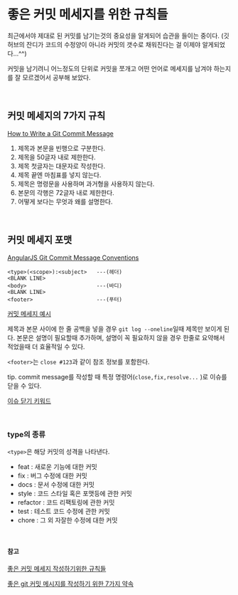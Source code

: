 # 좋은 커밋 메세지를 위한 규칙들

최근에서야 제대로 된 커밋를 남기는것의 중요성을 알게되어 습관을 들이는 중이다. (깃허브의 잔디가 코드의 수정양이 아니라 커밋의 갯수로 채워진다는 걸 이제야 알게되었다...^^)

커밋을 남기려니 어느정도의 단위로 커밋을 쪼개고 어떤 언어로 메세지를 남겨야 하는지를 잘 모르겠어서 공부해 보았다.

<br/>

## 커밋 메세지의 7가지 규칙

[How to Write a Git Commit Message](https://cbea.ms/git-commit/)

1. 제목과 본문을 빈행으로 구분한다.
2. 제목을 50글자 내로 제한한다.
3. 제목 첫글자는 대문자로 작성한다.
4. 제목 끝엔 마침표를 넣지 않는다.
5. 제목은 명령문을 사용하며 과거형을 사용하지 않는다.
6. 본문의 각행은 72글자 내로 제한한다.
7. 어떻게 보다는 무엇과 왜를 설명한다.

<br/>

## 커밋 메세지 포맷

[AngularJS Git Commit Message Conventions](https://docs.google.com/document/d/1QrDFcIiPjSLDn3EL15IJygNPiHORgU1_OOAqWjiDU5Y/edit#heading=h.uyo6cb12dt6w)

```
<type>(<scope>):<subject>   ---(헤더)
<BLANK LINE>
<body>                      ---(바디)
<BLANK LINE>
<footer>                    ---(푸터)
```

[커밋 메세지 예시](https://github.com/angular/angular/commits/master)

제목과 본문 사이에 한 줄 공백을 넣을 경우 `git log --oneline`일때 제목만 보이게 된다. 본문은 설명이 필요할때 추가하며, 설명이 꼭 필요하지 않을 경우 한줄로 요약해서 적었을때 더 효율적일 수 있다.

`<footer>`는 `close #123`과 같이 참조 정보를 포함한다.

tip. commit message를 작성할 때 특정 명령어(`close,fix,resolve...` )로 이슈를 닫을 수 있다.

[이슈 닫기 키워드](https://docs.github.com/en/issues/tracking-your-work-with-issues/linking-a-pull-request-to-an-issue)

</br>

### type의 종류

`<type>`은 해당 커밋의 성격을 나타낸다.

- feat : 새로운 기능에 대한 커밋
- fix : 버그 수정에 대한 커밋
- docs : 문서 수정에 대한 커밋
- style : 코드 스타일 혹은 포맷등에 관한 커밋
- refactor : 코드 리팩토링에 관한 커밋
- test : 테스트 코드 수정에 관한 커밋
- chore : 그 외 자잘한 수정에 대한 커밋

<br/>

#### 참고

[좋은 커밋 메세지 작성하기위한 규칙들](https://beomseok95.tistory.com/328)

[좋은 git 커밋 메시지를 작성하기 위한 7가지 약속](https://meetup.toast.com/posts/106)
